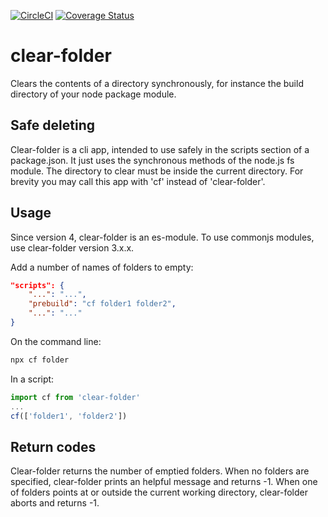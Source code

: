 [![CircleCI](https://circleci.com/gh/ovanderzee/clear-folder/tree/main.svg?style=svg)](https://circleci.com/gh/ovanderzee/clear-folder/?branch=main)
[![Coverage Status](https://coveralls.io/repos/github/ovanderzee/clear-folder/badge.svg?branch=main)](https://coveralls.io/github/ovanderzee/clear-folder?branch=main)

# clear-folder
Clears the contents of a directory synchronously,
for instance the build directory of your node package module.

## Safe deleting
Clear-folder is a cli app,
intended to use safely in the scripts section of a package.json.
It just uses the synchronous methods of the node.js fs module.
The directory to clear must be inside the current directory.
For brevity you may call this app with 'cf' instead of 'clear-folder'.

## Usage
Since version 4, clear-folder is an es-module.
To use commonjs modules, use clear-folder version 3.x.x.

Add a number of names of folders to empty:

```json
"scripts": {
    "...": "...",
    "prebuild": "cf folder1 folder2",
    "...": "..."
}
```

On the command line:

```sh
npx cf folder
```

In a script:

```js
import cf from 'clear-folder'
...
cf(['folder1', 'folder2'])
```

## Return codes

Clear-folder returns the number of emptied folders.
When no folders are specified, clear-folder prints an helpful message and returns -1.
When one of folders points at or outside the current working directory, clear-folder aborts and returns -1.

